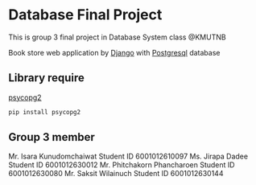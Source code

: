 # Database Final Project

This is group 3 final project in Database System class @KMUTNB

Book store web application by [Django](https://www.djangoproject.com/) with [Postgresql](https://www.postgresql.org/) database

## Library require

[psycopg2](https://pypi.org/project/psycopg2/)

```bash
pip install psycopg2
```

## Group 3 member

Mr. Isara       Kunudomchaiwat      Student ID 6001012610097
Ms. Jirapa      Dadee               Student ID 6001012630012
Mr. Phitchakorn Phancharoen         Student ID 6001012630080
Mr. Saksit      Wilainuch           Student ID 6001012630144
